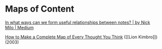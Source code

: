 # Maps of Content

[In what ways can we form useful relationships between notes? | by Nick Milo | Medium](https://medium.com/@nickmilo22/in-what-ways-can-we-form-useful-relationships-between-notes-9b9ec46973c6)

[How to Make a Complete Map of Every Thought You Think](https://users.speakeasy.net/~lion/nb/book.pdf) ([[Lion Kimbro]]) (2003)



